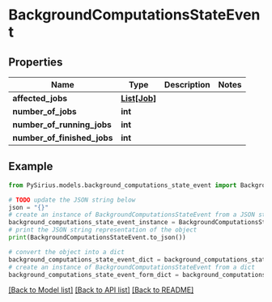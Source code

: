 # BackgroundComputationsStateEvent


## Properties

Name | Type | Description | Notes
------------ | ------------- | ------------- | -------------
**affected_jobs** | [**List[Job]**](Job.md) |  | 
**number_of_jobs** | **int** |  | 
**number_of_running_jobs** | **int** |  | 
**number_of_finished_jobs** | **int** |  | 

## Example

```python
from PySirius.models.background_computations_state_event import BackgroundComputationsStateEvent

# TODO update the JSON string below
json = "{}"
# create an instance of BackgroundComputationsStateEvent from a JSON string
background_computations_state_event_instance = BackgroundComputationsStateEvent.from_json(json)
# print the JSON string representation of the object
print(BackgroundComputationsStateEvent.to_json())

# convert the object into a dict
background_computations_state_event_dict = background_computations_state_event_instance.to_dict()
# create an instance of BackgroundComputationsStateEvent from a dict
background_computations_state_event_form_dict = background_computations_state_event.from_dict(background_computations_state_event_dict)
```
[[Back to Model list]](../README.md#documentation-for-models) [[Back to API list]](../README.md#documentation-for-api-endpoints) [[Back to README]](../README.md)


